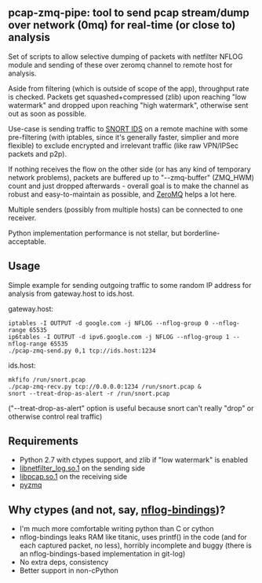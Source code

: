 pcap-zmq-pipe: tool to send pcap stream/dump over network (0mq) for real-time (or close to) analysis
--------------------

Set of scripts to allow selective dumping of packets with netfilter NFLOG module
and sending of these over zeromq channel to remote host for analysis.

Aside from filtering (which is outside of scope of the app), throughput rate is
checked. Packets get squashed+compressed (zlib) upon reaching "low watermark"
and dropped upon reaching "high watermark", otherwise sent out as soon as
possible.

Use-case is sending traffic to [SNORT IDS](http://snort.org) on a remote machine
with some pre-filtering (with iptables, since it's generally faster, simplier
and more flexible) to exclude encrypted and irrelevant traffic (like raw
VPN/IPSec packets and p2p).

If nothing receives the flow on the other side (or has any kind of temporary
network problems), packets are buffered up to "--zmq-buffer" (ZMQ_HWM) count and
just dropped afterwards - overall goal is to make the channel as robust and
easy-to-maintain as possible, and [ZeroMQ](http://zeromq.org/) helps a lot here.

Multiple senders (possibly from multiple hosts) can be connected to one
receiver.

Python implementation performance is not stellar, but borderline-acceptable.


Usage
--------------------

Simple example for sending outgoing traffic to some random IP address for
analysis from gateway.host to ids.host.

gateway.host:

	iptables -I OUTPUT -d google.com -j NFLOG --nflog-group 0 --nflog-range 65535
	ip6tables -I OUTPUT -d ipv6.google.com -j NFLOG --nflog-group 1 --nflog-range 65535
	./pcap-zmq-send.py 0,1 tcp://ids.host:1234

ids.host:

	mkfifo /run/snort.pcap
	./pcap-zmq-recv.py tcp://0.0.0.0:1234 /run/snort.pcap &
	snort --treat-drop-as-alert -r /run/snort.pcap

("--treat-drop-as-alert" option is useful because snort can't really "drop" or
otherwise control real traffic)


Requirements
--------------------

* Python 2.7 with ctypes support, and zlib if "low watermark" is enabled
* [libnetfilter_log.so.1](http://netfilter.org/projects/libnetfilter_log) on the sending side
* [libpcap.so.1](http://www.tcpdump.org/) on the receiving side
* [pyzmq](https://github.com/zeromq/pyzmq)


Why ctypes (and not, say, [nflog-bindings](https://www.wzdftpd.net/redmine/projects/nflog-bindings))?
--------------------

* I'm much more comfortable writing python than C or cython
* nflog-bindings leaks RAM like titanic, uses printf() in the code (and for each
  captured packet, no less), horribly incomplete and buggy (there is an
  nflog-bindings-based implementation in git-log)
* No extra deps, consistency
* Better support in non-cPython
